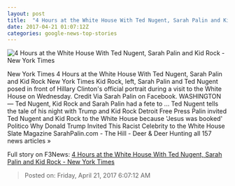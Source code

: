 ```yaml
---
layout: post
title:  "4 Hours at the White House With Ted Nugent, Sarah Palin and Kid Rock - New York Times"
date: 2017-04-21 01:07:12Z
categories: google-news-top-stories
---
```


![4 Hours at the White House With Ted Nugent, Sarah Palin and Kid Rock - New York Times](https://static01.nyt.com/images/2017/04/21/us/21visitors/21visitors-facebookJumbo.jpg)

New York Times 4 Hours at the White House With Ted Nugent, Sarah Palin and Kid Rock New York Times Kid Rock, left, Sarah Palin and Ted Nugent posed in front of Hillary Clinton's official portrait during a visit to the White House on Wednesday. Credit Via Sarah Palin on Facebook. WASHINGTON — Ted Nugent, Kid Rock and Sarah Palin had a fete to ... Ted Nugent tells the tale of his night with Trump and Kid Rock Detroit Free Press Palin invited Ted Nugent and Kid Rock to the White House because 'Jesus was booked' Politico Why Donald Trump Invited This Racist Celebrity to the White House Slate Magazine SarahPalin.com - The Hill - Deer & Deer Hunting all 157 news articles »


Full story on F3News: [4 Hours at the White House With Ted Nugent, Sarah Palin and Kid Rock - New York Times](http://www.f3nws.com/n/zMQbsH)

> Posted on: Friday, April 21, 2017 6:07:12 AM
